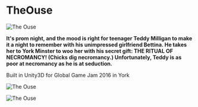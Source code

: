 # TheOuse

![The Ouse](http://globalgamejam.org/sites/default/files/styles/game_sidebar__wide/public/game/featured_image/theousescreenshot2_1.png?itok=89s_r6LX "The Ouse")

**It's prom night, and the mood is right for teenager Teddy Milligan to make it a night to remember with his unimpressed girlfriend Bettina. He takes her to York Minster to woo her with his secret gift: THE RITUAL OF NECROMANCY! (Chicks dig necromancy.) Unfortunately, Teddy is as poor at necromancy as he is at seduction.**

Built in Unity3D for Global Game Jam 2016 in York

![The Ouse](http://globalgamejam.org/sites/default/files/styles/game_content__wide/public/games/screenshots/theousescreenshot.png?itok=RIzazQ4A "The Ouse")

![The Ouse](http://globalgamejam.org/sites/default/files/styles/game_content__wide/public/games/screenshots/theousescreenshot3.png?itok=kBjbNCOU "The Ouse")